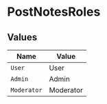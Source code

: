 # PostNotesRoles


## Values

| Name        | Value       |
| ----------- | ----------- |
| `User`      | User        |
| `Admin`     | Admin       |
| `Moderator` | Moderator   |
